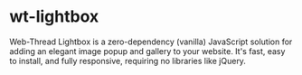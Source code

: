 # wt-lightbox
Web-Thread Lightbox  is a zero-dependency (vanilla) JavaScript solution for adding an elegant image popup and gallery to your website. It's fast, easy to install, and fully responsive, requiring no libraries like jQuery.
